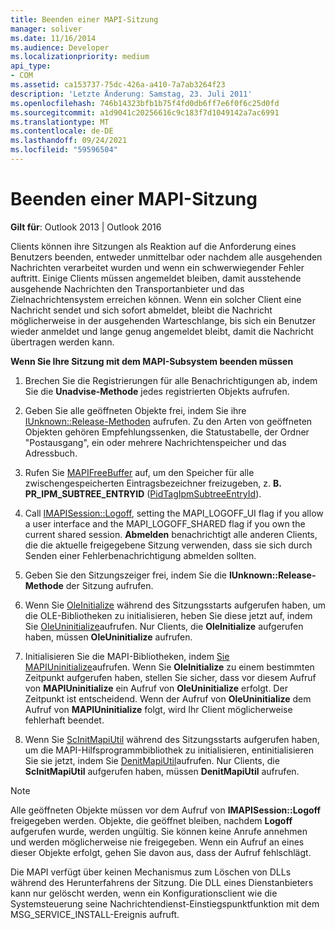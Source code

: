 ```yaml
---
title: Beenden einer MAPI-Sitzung
manager: soliver
ms.date: 11/16/2014
ms.audience: Developer
ms.localizationpriority: medium
api_type:
- COM
ms.assetid: ca153737-75dc-426a-a410-7a7ab3264f23
description: 'Letzte Änderung: Samstag, 23. Juli 2011'
ms.openlocfilehash: 746b14323bfb1b75f4fd0db6ff7e6f0f6c25d0fd
ms.sourcegitcommit: a1d9041c20256616c9c183f7d1049142a7ac6991
ms.translationtype: MT
ms.contentlocale: de-DE
ms.lasthandoff: 09/24/2021
ms.locfileid: "59596504"
---
```

# <a name="ending-a-mapi-session"></a>Beenden einer MAPI-Sitzung

  
  
**Gilt für**: Outlook 2013 | Outlook 2016 
  
Clients können ihre Sitzungen als Reaktion auf die Anforderung eines Benutzers beenden, entweder unmittelbar oder nachdem alle ausgehenden Nachrichten verarbeitet wurden und wenn ein schwerwiegender Fehler auftritt. Einige Clients müssen angemeldet bleiben, damit ausstehende ausgehende Nachrichten den Transportanbieter und das Zielnachrichtensystem erreichen können. Wenn ein solcher Client eine Nachricht sendet und sich sofort abmeldet, bleibt die Nachricht möglicherweise in der ausgehenden Warteschlange, bis sich ein Benutzer wieder anmeldet und lange genug angemeldet bleibt, damit die Nachricht übertragen werden kann.
  
 **Wenn Sie Ihre Sitzung mit dem MAPI-Subsystem beenden müssen**
  
1. Brechen Sie die Registrierungen für alle Benachrichtigungen ab, indem Sie die **Unadvise-Methode** jedes registrierten Objekts aufrufen. 
    
2. Geben Sie alle geöffneten Objekte frei, indem Sie ihre [IUnknown::Release-Methoden](https://msdn.microsoft.com/library/ms682317%28VS.85%29.aspx) aufrufen. Zu den Arten von geöffneten Objekten gehören Empfehlungssenken, die Statustabelle, der Ordner "Postausgang", ein oder mehrere Nachrichtenspeicher und das Adressbuch. 
    
3. Rufen Sie [MAPIFreeBuffer](mapifreebuffer.md) auf, um den Speicher für alle zwischengespeicherten Eintragsbezeichner freizugeben, z. **B. PR_IPM_SUBTREE_ENTRYID** ([PidTagIpmSubtreeEntryId](pidtagipmsubtreeentryid-canonical-property.md)).
    
4. Call [IMAPISession::Logoff](imapisession-logoff.md), setting the MAPI_LOGOFF_UI flag if you allow a user interface and the MAPI_LOGOFF_SHARED flag if you own the current shared session. **Abmelden** benachrichtigt alle anderen Clients, die die aktuelle freigegebene Sitzung verwenden, dass sie sich durch Senden einer Fehlerbenachrichtigung abmelden sollten. 
    
5. Geben Sie den Sitzungszeiger frei, indem Sie die **IUnknown::Release-Methode** der Sitzung aufrufen. 
    
6. Wenn Sie [OleInitialize](https://msdn.microsoft.com/library/ms690134%28v=VS.85%29.aspx) während des Sitzungsstarts aufgerufen haben, um die OLE-Bibliotheken zu initialisieren, heben Sie diese jetzt auf, indem Sie [OleUninitialize](https://msdn.microsoft.com/library/ms691326%28VS.85%29.aspx)aufrufen. Nur Clients, die **OleInitialize** aufgerufen haben, müssen **OleUninitialize** aufrufen. 
    
7. Initialisieren Sie die MAPI-Bibliotheken, indem [Sie MAPIUninitialize](mapiuninitialize.md)aufrufen. Wenn Sie **OleInitialize** zu einem bestimmten Zeitpunkt aufgerufen haben, stellen Sie sicher, dass vor diesem Aufruf von **MAPIUninitialize** ein Aufruf von **OleUninitialize** erfolgt. Der Zeitpunkt ist entscheidend. Wenn der Aufruf von **OleUninitialize** dem Aufruf von **MAPIUninitialize** folgt, wird Ihr Client möglicherweise fehlerhaft beendet. 
    
8. Wenn Sie [ScInitMapiUtil](scinitmapiutil.md) während des Sitzungsstarts aufgerufen haben, um die MAPI-Hilfsprogrammbibliothek zu initialisieren, entinitialisieren Sie sie jetzt, indem Sie [DenitMapiUtil](deinitmapiutil.md)aufrufen. Nur Clients, die **ScInitMapiUtil** aufgerufen haben, müssen **DenitMapiUtil** aufrufen.
    
> [!NOTE]
> Alle geöffneten Objekte müssen vor dem Aufruf von **IMAPISession::Logoff** freigegeben werden. Objekte, die geöffnet bleiben, nachdem **Logoff** aufgerufen wurde, werden ungültig. Sie können keine Anrufe annehmen und werden möglicherweise nie freigegeben. Wenn ein Aufruf an eines dieser Objekte erfolgt, gehen Sie davon aus, dass der Aufruf fehlschlägt. 
  
 Die MAPI verfügt über keinen Mechanismus zum Löschen von DLLs während des Herunterfahrens der Sitzung. Die DLL eines Dienstanbieters kann nur gelöscht werden, wenn ein Konfigurationsclient wie die Systemsteuerung seine Nachrichtendienst-Einstiegspunktfunktion mit dem MSG_SERVICE_INSTALL-Ereignis aufruft. 
  

